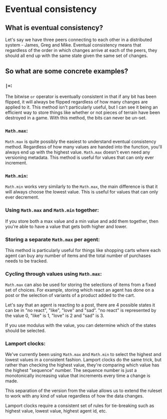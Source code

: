 # Eventual consistency
## What is eventual consistency?

Let's say we have three peers connecting to each other in a distributed system - James, Greg and Mike.
Eventual consistency means that regardless of the order in which changes arrive at each of the peers, they should all end up with the same state given the same set of changes.

## So what are some concrete examples?

### `|=`:

The bitwise `or` operator is eventually consistent in that if any bit has been flipped, it will always be flipped regardless of how many changes are applied to it.
This method isn't particularly useful, but I can see it being an efficient way to store things like whether or not pieces of terrain have been destroyed in a game.
With this method, the bits can never be un-set.

### `Math.max`:

`Math.max` is quite possibly the easiest to understand eventual consistency method. Regardless of how many values are handed into the function, you'll always end up with the highest value.
`Math.max` doesn't even need any versioning metadata. This method is useful for values that can only ever increment.

### `Math.min`:

`Math.min` works very similarly to the `Math.max`, the main difference is that it will always choose the lowest value. This is useful for values that can only ever decrement.

### Using `Math.max` and `Math.min` together:

If you store both a max value and a min value and add them together, then you're able to have a value that gets both higher and lower.

### Storing a separate `Math.max` per agent:

This method is particularly useful for things like shopping carts where each agent can buy any number of items and the total number of purchases needs to be tracked.

### Cycling through values using `Math.max`:

`Math.max` can also be used for storing the selections of items from a fixed set of choices. For example, storing which react an agent has done on a post or the selection of variants of a product added to the cart.

Let's say that an agent is reacting to a post, there are 4 possible states it can be in "no react", "like", "love" and "sad". "no react" is represented by the value 0, "like" is 1, "love" is 2 and "sad" is 3.

If you use modulus with the value, you can determine which of the states should be selected.

### Lamport clocks:

We've currently been using `Math.max` and `Math.min` to select the highest and lowest values in a consistent fashion. Lamport clocks do the same trick, but rather than checking the highest value,
they're comparing which value has the highest "sequence" number. The sequence number is just a monotonically increasing value that increments every time a change is made.

This separation of the version from the value allows us to extend the ruleset to work with any kind of value regardless of how the data changes.

Lamport clocks require a consistent set of rules for tie-breaking such as highest value, lowest value, highest agent id, etc.

